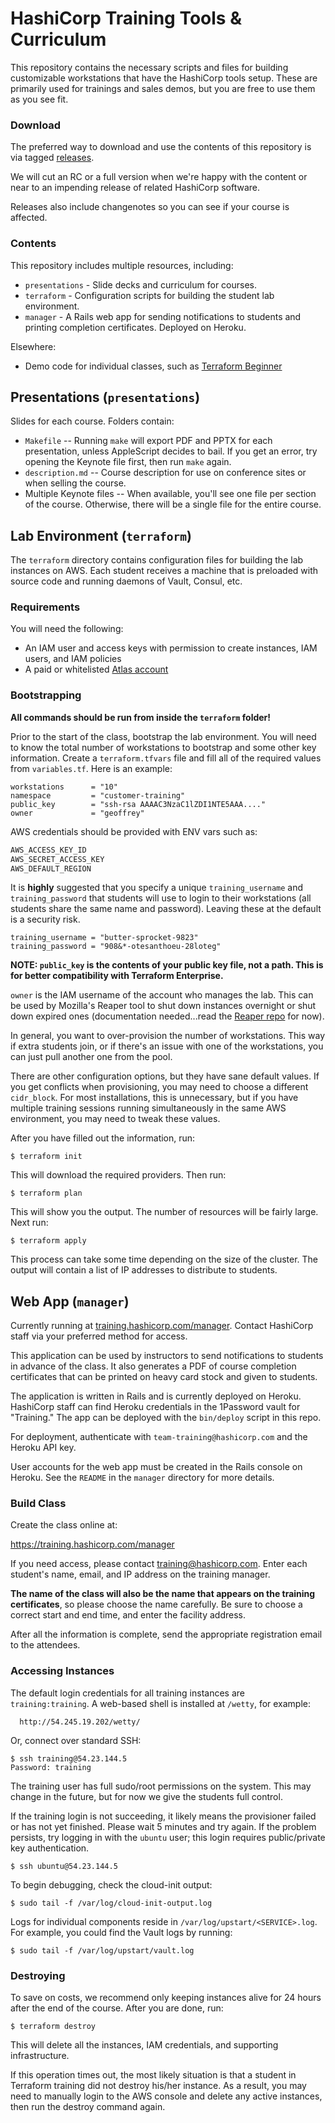 # HashiCorp Training Tools & Curriculum

This repository contains the necessary scripts and files for building
customizable workstations that have the HashiCorp tools setup. These are
primarily used for trainings and sales demos, but you are free to use them as
you see fit.

### Download

The preferred way to download and use the contents of this repository is via tagged [releases](https://github.com/hashicorp/training/releases).

We will cut an RC or a full version when we're happy with the content or near to an impending release of related HashiCorp software. 

Releases also include changenotes so you can see if your course is affected.

### Contents

This repository includes multiple resources, including:

- `presentations` - Slide decks and curriculum for courses.
- `terraform` - Configuration scripts for building the student lab environment.
- `manager` - A Rails web app for sending notifications to students and printing completion certificates. Deployed on Heroku.

Elsewhere:

- Demo code for individual classes, such as [Terraform Beginner](https://github.com/hashicorp/demo-terraform-beginner)

## Presentations (`presentations`)

Slides for each course. Folders contain:

- `Makefile` -- Running `make` will export PDF and PPTX for each presentation, unless AppleScript decides to bail. If you get an error, try opening the Keynote file first, then run `make` again.
- `description.md` -- Course description for use on conference sites or when selling the course.
- Multiple Keynote files -- When available, you'll see one file per section of the course. Otherwise, there will be a single file for the entire course.

## Lab Environment (`terraform`)

The `terraform` directory contains configuration files for building the lab instances on AWS. Each student receives a machine that is preloaded with source code and running daemons of Vault, Consul, etc.

### Requirements

You will need the following:

- An IAM user and access keys with permission to create instances, IAM users, and IAM policies
- A paid or whitelisted [Atlas account](https://atlas.hashicorp.com/)

### Bootstrapping

**All commands should be run from inside the `terraform` folder!**

Prior to the start of the class, bootstrap the lab environment. You will need to
know the total number of workstations to bootstrap and some other key
information. Create a `terraform.tfvars` file and fill all of the required
values from `variables.tf`. Here is an example:

```hcl
workstations      = "10"
namespace         = "customer-training"
public_key        = "ssh-rsa AAAAC3NzaC1lZDI1NTE5AAA...."
owner             = "geoffrey"
```

AWS credentials should be provided with ENV vars such as:

```bash
AWS_ACCESS_KEY_ID
AWS_SECRET_ACCESS_KEY
AWS_DEFAULT_REGION
```

It is **highly** suggested that you specify a unique `training_username` and `training_password` that students will use to login to their workstations (all students share the same name and password). Leaving these at the default is a security risk.

```hcl
training_username = "butter-sprocket-9823"
training_password = "908&*-otesanthoeu-28loteg"
```

**NOTE: `public_key` is the contents of your public key file, not a path. This is for better compatibility with Terraform Enterprise.**

`owner` is the IAM username of the account who manages the lab. This can be used by Mozilla's Reaper tool to shut down instances overnight or shut down expired ones (documentation needed...read the [Reaper repo](https://github.com/mozilla-services/reaper) for now).

In general, you want to over-provision the number of workstations. This way if
extra students join, or if there's an issue with one of the workstations, you
can just pull another one from the pool.

There are other configuration options, but they have sane default values. If you
get conflicts when provisioning, you may need to choose a different
`cidr_block`. For most installations, this is unnecessary, but if you have
multiple training sessions running simultaneously in the same AWS environment,
you may need to tweak these values.

After you have filled out the information, run:

```shell
$ terraform init
```

This will download the required providers. Then run:

```shell
$ terraform plan
```

This will show you the output. The number of resources will be fairly large.
Next run:

```shell
$ terraform apply
```

This process can take some time depending on the size of the cluster. The output
will contain a list of IP addresses to distribute to students.

## Web App (`manager`)

Currently running at [training.hashicorp.com/manager](https://training.hashicorp.com/manager). Contact HashiCorp staff via your preferred method for access.

This application can be used by instructors to send notifications to students in advance of the class. It also generates a PDF of course completion certificates that can be printed on heavy card stock and given to students.

The application is written in Rails and is currently deployed on Heroku. HashiCorp staff can find Heroku credentials in the 1Password vault for "Training." The app can be deployed with the `bin/deploy` script in this repo.

For deployment, authenticate with `team-training@hashicorp.com` and the Heroku API key.

User accounts for the web app must be created in the Rails console on Heroku. See the `README` in the `manager` directory for more details.

### Build Class

Create the class online at:

https://training.hashicorp.com/manager

If you need access, please contact training@hashicorp.com. Enter each student's
name, email, and IP address on the training manager.

**The name of the class will also be the name that appears on the training
certificates**, so please choose the name carefully. Be sure to choose a correct
start and end time, and enter the facility address.

After all the information is complete, send the appropriate registration email
to the attendees.

### Accessing Instances

The default login credentials for all training instances are `training:training`. A web-based shell is installed at `/wetty`, for example: 

      http://54.245.19.202/wetty/

Or, connect over standard SSH:

```shell
$ ssh training@54.23.144.5
Password: training
```

The training user has full sudo/root permissions on the system. This may change
in the future, but for now we give the students full control.

If the training login is not succeeding, it likely means the provisioner failed
or has not yet finished. Please wait 5 minutes and try again. If the problem
persists, try logging in with the `ubuntu` user; this login requires
public/private key authentication.

```shell
$ ssh ubuntu@54.23.144.5
```

To begin debugging, check the cloud-init output:

```shell
$ sudo tail -f /var/log/cloud-init-output.log
```

Logs for individual components reside in `/var/log/upstart/<SERVICE>.log`. For example, you could find the Vault logs by running:

```shell
$ sudo tail -f /var/log/upstart/vault.log
```

### Destroying

To save on costs, we recommend only keeping instances alive for 24 hours after
the end of the course. After you are done, run:

```shell
$ terraform destroy
```

This will delete all the instances, IAM credentials, and supporting
infrastructure.

If this operation times out, the most likely situation is that a student in
Terraform training did not destroy his/her instance. As a result, you may need
to manually login to the AWS console and delete any active instances, then run
the destroy command again.
